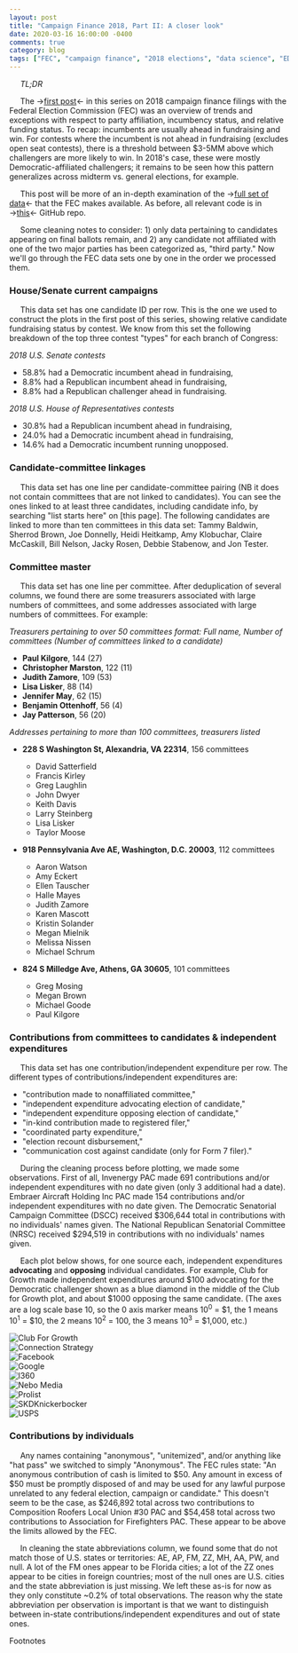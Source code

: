 ```yaml
---
layout: post
title: "Campaign Finance 2018, Part II: A closer look"
date: 2020-03-16 16:00:00 -0400
comments: true
category: blog
tags: ["FEC", "campaign finance", "2018 elections", "data science", "EDA"]
---
```

&nbsp;&nbsp;&nbsp;&nbsp;&nbsp;*TL;DR*

&nbsp;&nbsp;&nbsp;&nbsp;&nbsp;The &#8594;[first post](https://blog.volsweep.com/blog/2019/12/12/2018-Campaign-Finance_I.html)&#8592; in this series on 2018 campaign finance filings with the Federal Election Commission (FEC) was an overview of trends and exceptions with respect to party affiliation, incumbency status, and relative funding status. To recap: incumbents are usually ahead in fundraising and win. For contests where the incumbent is not ahead in fundraising (excludes open seat contests), there is a threshold between $3-5MM above which challengers are more likely to win. In 2018's case, these were mostly Democratic-affiliated challengers; it remains to be seen how this pattern generalizes across midterm vs. general elections, for example.

&nbsp;&nbsp;&nbsp;&nbsp;&nbsp;This post will be more of an in-depth examination of the &#8594;[full set of data](https://www.fec.gov/data/browse-data/?tab=bulk-data)&#8592; that the FEC makes available.  As before, all relevant code is in &#8594;[this](https://github.com/volsweep/volsweep.github.io/tree/master/projects/FEC/2018)&#8592; GitHub repo.

&nbsp;&nbsp;&nbsp;&nbsp;&nbsp;Some cleaning notes to consider: 1) only data pertaining to candidates appearing on final ballots remain, and 2) any candidate not affiliated with one of the two major parties has been categorized as, "third party." Now we'll go through the FEC data sets one by one in the order we processed them.


### House/Senate current campaigns

&nbsp;&nbsp;&nbsp;&nbsp;&nbsp;This data set has one candidate ID per row. This is the one we used to construct the plots in the first post of this series, showing relative candidate fundraising status by contest. We know from this set the following breakdown of the top three contest "types" for each branch of Congress:

*2018 U.S. Senate contests*
* 58.8% had a Democratic incumbent ahead in fundraising,
* 8.8% had a Republican incumbent ahead in fundraising,
* 8.8% had a Republican challenger ahead in fundraising.

*2018 U.S. House of Representatives contests*
* 30.8% had a Republican incumbent ahead in fundraising,
* 24.0% had a Democratic incumbent ahead in fundraising,
* 14.6% had a Democratic incumbent running unopposed.


### Candidate-committee linkages

&nbsp;&nbsp;&nbsp;&nbsp;&nbsp;This data set has one line per candidate-committee pairing (NB it does not contain committees that are not linked to candidates). You can see the ones linked to at least three candidates, including candidate info, by searching "list starts here" on [this page]. The following candidates are linked to more than ten committees in this data set: Tammy Baldwin, Sherrod Brown, Joe Donnelly, Heidi Heitkamp, Amy Klobuchar, Claire McCaskill, Bill Nelson, Jacky Rosen, Debbie Stabenow, and Jon Tester.


### Committee master

&nbsp;&nbsp;&nbsp;&nbsp;&nbsp;This data set has one line per committee. After deduplication of several columns, we found there are some treasurers associated with large numbers of committees, and some addresses associated with large numbers of committees. For example:


_Treasurers pertaining to over 50 committees_
_format: Full name, Number of committees (Number of committees linked to a candidate)_

* **Paul Kilgore**, 144 (27)
* **Christopher Marston**, 122 (11)
* **Judith Zamore**, 109 (53)
* **Lisa Lisker**, 88 (14)
* **Jennifer May**, 62 (15)
* **Benjamin Ottenhoff**, 56 (4)
* **Jay Patterson**, 56 (20)


_Addresses pertaining to more than 100 committees, treasurers listed_

* **228 S Washington St, Alexandria, VA 22314**, 156 committees

  * David Satterfield
  * Francis Kirley
  * Greg Laughlin
  * John Dwyer
  * Keith Davis
  * Larry Steinberg
  * Lisa Lisker
  * Taylor Moose


* **918 Pennsylvania Ave AE, Washington, D.C. 20003**, 112 committees

  * Aaron Watson
  * Amy Eckert
  * Ellen Tauscher
  * Halle Mayes
  * Judith Zamore
  * Karen Mascott
  * Kristin Solander
  * Megan Mielnik
  * Melissa Nissen
  * Michael Schrum


* **824 S Milledge Ave, Athens, GA 30605**, 101 committees

  * Greg Mosing
  * Megan Brown
  * Michael Goode
  * Paul Kilgore


### Contributions from committees to candidates & independent expenditures

&nbsp;&nbsp;&nbsp;&nbsp;&nbsp;This data set has one contribution/independent expenditure per row. The different types of contributions/independent expenditures are:

* "contribution made to nonaffiliated committee,"
* "independent expenditure advocating election of candidate,"
* "independent expenditure opposing election of candidate,"
* "in-kind contribution made to registered filer,"
* "coordinated party expenditure,"
* "election recount disbursement,"
* "communication cost against candidate (only for Form 7 filer)."

&nbsp;&nbsp;&nbsp;&nbsp;&nbsp;During the cleaning process before plotting, we made some observations. First of all, Invenergy PAC made 691 contributions and/or independent expenditures with no date given (only 3 additional had a date). Embraer Aircraft Holding Inc PAC made 154 contributions and/or independent expenditures with no date given. The Democratic Senatorial Campaign Committee (DSCC) received $306,644 total in contributions with no individuals' names given. The National Republican Senatorial Committee (NRSC) received $294,519 in contributions with no individuals' names given.

&nbsp;&nbsp;&nbsp;&nbsp;&nbsp;Each plot below shows, for one source each, independent expenditures **advocating** and **opposing** individual candidates. For example, Club for Growth made independent expenditures around $100 advocating for the Democratic challenger shown as a blue diamond in the middle of the Club for Growth plot, and about $1000 opposing the same candidate. (The axes are a log scale base 10, so the 0 axis marker means 10<sup>0</sup> = $1, the 1 means 10<sup>1</sup> = $10, the 2 means 10<sup>2</sup> = 100, the 3 means 10<sup>3</sup> = $1,000, etc.)

<div class="clearfix">
  <div class="img-container">
    <img alt="Club For Growth" src="{{ site.url }}/assets/FECpt2/contributions_committee_ClubForGrowth.png">
  </div>
  <div class="img-container">
    <img alt="Connection Strategy" src="{{ site.url }}/assets/FECpt2/contributions_committee_ConnectionStrategy.png">
  </div>
  <div class="img-container">
    <img alt="Facebook" src="{{ site.url }}/assets/FECpt2/contributions_committee_Facebook.png">
  </div>
</div>
<div class="clearfix">
  <div class="img-container">
    <img alt="Google" src="{{ site.url }}/assets/FECpt2/contributions_committee_Google.png">
  </div>
  <div class="img-container">
    <img alt="I360" src="{{ site.url }}/assets/FECpt2/contributions_committee_I360.png">
  </div>
  <div class="img-container">
    <img alt="Nebo Media" src="{{ site.url }}/assets/FECpt2/contributions_committee_NeboMedia.png">
  </div>
</div>
<div class="clearfix">
  <div class="img-container">
    <img alt="Prolist" src="{{ site.url }}/assets/FECpt2/contributions_committee_Prolist.png">
  </div>
  <div class="img-container">
    <img alt="SKDKnickerbocker" src="{{ site.url }}/assets/FECpt2/contributions_committee_SKDKnickerbocker.png">  
  </div>  
  <div class="img-container">
    <img alt="USPS" src="{{ site.url }}/assets/FECpt2/contributions_committee_USPS.png">
  </div>
</div>


### Contributions by individuals

&nbsp;&nbsp;&nbsp;&nbsp;&nbsp;Any names containing "anonymous", "unitemized", and/or anything like "hat pass" we switched to simply "Anonymous". The FEC rules state: "An anonymous contribution of cash is limited to $50. Any amount in excess of $50 must be promptly disposed of and may be used for any lawful purpose unrelated to any federal election, campaign or candidate." This doesn't seem to be the case, as $246,892 total across two contributions to Composition Roofers Local Union #30 PAC and $54,458 total across two contributions to Association for Firefighters PAC. These appear to be above the limits allowed by the FEC.

&nbsp;&nbsp;&nbsp;&nbsp;&nbsp;In cleaning the state abbreviations column, we found some that do not match those of U.S. states or territories: AE, AP, FM, ZZ, MH, AA, PW, and null. A lot of the FM ones appear to be Florida cities; a lot of the ZZ ones appear to be cities in foreign countries; most of the null ones are U.S. cities and the state abbreviation is just missing. We left these as-is for now as they only constitute ~0.2% of total observations. The reason why the state abbreviation per observation is important is that we want to distinguish between in-state contributions/independent expenditures and out of state ones.


Footnotes

[^1]: https://www.theguardian.com/technology/2018/oct/16/facebook-political-activism-pages-inauthentic-behavior-censorship
